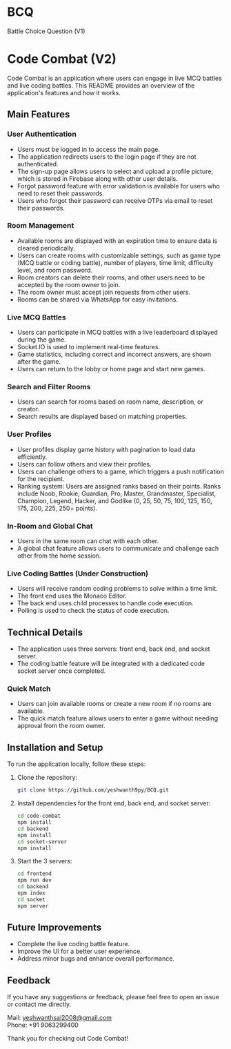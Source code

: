 # BCQ
Battle Choice Question (V1)

# Code Combat (V2)

Code Combat is an application where users can engage in live MCQ battles and live coding battles. This README provides an overview of the application's features and how it works.

## Main Features

### User Authentication
- Users must be logged in to access the main page.
- The application redirects users to the login page if they are not authenticated.
- The sign-up page allows users to select and upload a profile picture, which is stored in Firebase along with other user details.
- Forgot password feature with error validation is available for users who need to reset their passwords.
- Users who forgot their password can receive OTPs via email to reset their passwords.

### Room Management
- Available rooms are displayed with an expiration time to ensure data is cleared periodically.
- Users can create rooms with customizable settings, such as game type (MCQ battle or coding battle), number of players, time limit, difficulty level, and room password.
- Room creators can delete their rooms, and other users need to be accepted by the room owner to join.
- The room owner must accept join requests from other users.
- Rooms can be shared via WhatsApp for easy invitations.

### Live MCQ Battles
- Users can participate in MCQ battles with a live leaderboard displayed during the game.
- Socket.IO is used to implement real-time features.
- Game statistics, including correct and incorrect answers, are shown after the game.
- Users can return to the lobby or home page and start new games.

### Search and Filter Rooms
- Users can search for rooms based on room name, description, or creator.
- Search results are displayed based on matching properties.

### User Profiles
- User profiles display game history with pagination to load data efficiently.
- Users can follow others and view their profiles.
- Users can challenge others to a game, which triggers a push notification for the recipient.
- Ranking system: Users are assigned ranks based on their points. Ranks include Noob, Rookie, Guardian, Pro, Master, Grandmaster, Specialist, Champion, Legend, Hacker, and Godlike (0, 25, 50, 75, 100, 125, 150, 175, 200, 225, 250+ points).

### In-Room and Global Chat
- Users in the same room can chat with each other.
- A global chat feature allows users to communicate and challenge each other from the home session.

### Live Coding Battles (Under Construction)
- Users will receive random coding problems to solve within a time limit.
- The front end uses the Monaco Editor.
- The back end uses child processes to handle code execution.
- Polling is used to check the status of code execution.

## Technical Details
- The application uses three servers: front end, back end, and socket server.
- The coding battle feature will be integrated with a dedicated code socket server once completed.

### Quick Match
- Users can join available rooms or create a new room if no rooms are available.
- The quick match feature allows users to enter a game without needing approval from the room owner.

## Installation and Setup

To run the application locally, follow these steps:

1. Clone the repository:
    ```bash
    git clone https://github.com/yeshwanth9py/BCQ.git
    ```
2. Install dependencies for the front end, back end, and socket server:
    ```bash
    cd code-combat
    npm install
    cd backend
    npm install
    cd socket-server
    npm install
    ```
3. Start the 3 servers:
    ```bash
    cd frontend
    npm run dev
    cd backend
    npm index
    cd socket
    npm server
    ```

## Future Improvements
- Complete the live coding battle feature.
- Improve the UI for a better user experience.
- Address minor bugs and enhance overall performance.

## Feedback
If you have any suggestions or feedback, please feel free to open an issue or contact me directly.

Mail: yeshwanthsai2008@gmail.com  
Phone: +91 9063299400

Thank you for checking out Code Combat!
